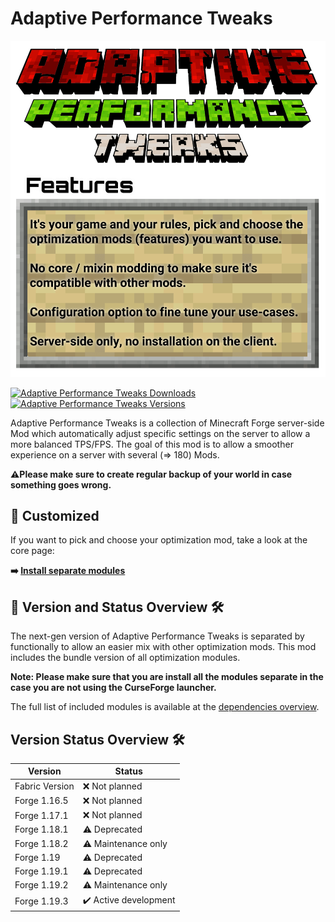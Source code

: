 # Adaptive Performance Tweaks

![Adaptive Performance Tweaks][header]

[![Adaptive Performance Tweaks Downloads](http://cf.way2muchnoise.eu/full_adaptive-performance-tweaks_downloads.svg)](https://www.curseforge.com/minecraft/mc-mods/adaptive-performance-tweaks)
[![Adaptive Performance Tweaks Versions](http://cf.way2muchnoise.eu/versions/Minecraft_adaptive-performance-tweaks_all.svg)](https://www.curseforge.com/minecraft/mc-mods/adaptive-performance-tweaks)

Adaptive Performance Tweaks is a collection of Minecraft Forge server-side Mod which automatically adjust specific settings on the server to allow a more balanced TPS/FPS.
The goal of this mod is to allow a smoother experience on a server with several (=> 180) Mods.

**⚠️Please make sure to create regular backup of your world in case something goes wrong.**

## 🔭 Customized

If you want to pick and choose your optimization mod, take a look at the core page:

**➡️ [Install separate modules][core]**

## 🚀 Version and Status Overview 🛠️

The next-gen version of Adaptive Performance Tweaks is separated by functionally to allow an easier mix with other optimization mods.
This mod includes the bundle version of all optimization modules.

**Note: Please make sure that you are install all the modules separate in the case you are not using the CurseForge launcher.**

The full list of included modules is available at the [dependencies overview][dependencies].

## Version Status Overview 🛠️

| Version        | Status                |
| -------------- | --------------------- |
| Fabric Version | ❌ Not planned        |
| Forge 1.16.5   | ❌ Not planned        |
| Forge 1.17.1   | ❌ Not planned        |
| Forge 1.18.1   | ⚠️ Deprecated         |
| Forge 1.18.2   | ⚠️ Maintenance only   |
| Forge 1.19     | ⚠️ Deprecated         |
| Forge 1.19.1   | ⚠️ Deprecated         |
| Forge 1.19.2   | ⚠️ Maintenance only   |
| Forge 1.19.3   | ✔️ Active development |

[header]: ../assets/aptweaks-header.png
[core]: https://www.curseforge.com/minecraft/mc-mods/adaptive-performance-tweaks-core
[dependencies]: https://www.curseforge.com/minecraft/mc-mods/adaptive-performance-tweaks/relations/dependencies
